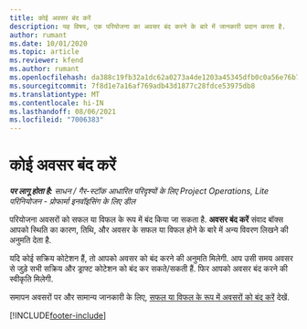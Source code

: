 ```yaml
---
title: कोई अवसर बंद करें
description: यह विषय, एक परियोजना का अवसर बंद करने के बारे में जानकारी प्रदान करता है.
author: rumant
ms.date: 10/01/2020
ms.topic: article
ms.reviewer: kfend
ms.author: rumant
ms.openlocfilehash: da388c19fb32a1dc62a0273a4de1203a45345dfb0c0a56e76b73cccc751e9545
ms.sourcegitcommit: 7f8d1e7a16af769adb43d1877c28fdce53975db8
ms.translationtype: MT
ms.contentlocale: hi-IN
ms.lasthandoff: 08/06/2021
ms.locfileid: "7006383"
---
```

# <a name="close-an-opportunity"></a>कोई अवसर बंद करें

_**पर लागू होता है:** साधन / गैर-स्टॉक आधारित परिदृश्यों के लिए Project Operations, Lite परिनियोजन - प्रोफार्मा इनवॉइसिंग के लिए डील_

परियोजना अवसरों को सफल या विफल के रूप में बंद किया जा सकता है. **अवसर बंद करें** संवाद बॉक्स आपको स्थिति का कारण, तिथि, और अवसर के सफल या विफल होने के बारे में अन्य विवरण लिखने की अनुमति देता है.

यदि कोई सक्रिय कोटेशन हैं, तो आपको अवसर को बंद करने की अनुमति मिलेगी. आप उसी समय अवसर से जुड़े सभी सक्रिय और ड्राफ्ट कोटेशन को बंद कर सकते/सकती हैं. फिर आपको अवसर बंद करने की स्वीकृति मिलेगी.

समापन अवसरों पर और सामान्य जानकारी के लिए, [सफल या विफल के रूप में अवसरों को बंद करें](/dynamics365/sales-enterprise/close-opportunity-won-lost-sales) देखें.


[!INCLUDE[footer-include](../includes/footer-banner.md)]